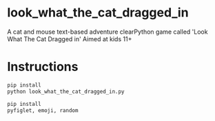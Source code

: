 # look_what_the_cat_dragged_in
A cat and mouse text-based adventure  clearPython game called 'Look What The Cat Dragged in' 
Aimed at kids 11+ 

# Instructions

```bash
pip install
python look_what_the_cat_dragged_in.py 
```

```bash
pip install
pyfiglet, emoji, random 
```
